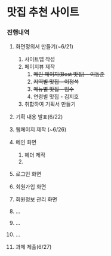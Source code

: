 # 맛집 추천 사이트

### 진행내역

1. 화면정의서 만들기(~6/21)

   1. 사이트맵 작성
   2. 페이지뷰 제작
      1. ~~메인 페이지(Best 맛집) - 이동준~~
      2. ~~지역별 맛집 - 이정석~~
      3. ~~메뉴별 맛집 - 임수~~
      4. 연령별 맛집 - 김지호
   3. 취합하여 기획서 만들기

2.  기획 내용 발표(6/22)

3.  웹페이지 제작 (~6/26)

   4. 메인 화면
      1. 헤더 제작
      2.  

   5. 로그인 화면

   6. 회원가입 화면
   7. 회원정보 관리 화면
   8. ...
   9.  ...
   10. ...

4.  과제 제출(6/27)